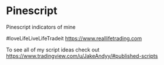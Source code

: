 # Pinescript
Pinescript indicators of mine

#loveLifeLiveLifeTradeit
https://www.reallifetrading.com

To see all of my script ideas check out https://www.tradingview.com/u/JakeAndyy/#published-scripts
